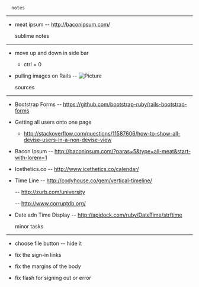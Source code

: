 


      notes 
-------------------

- meat ipsum 
	-- http://baconipsum.com/




   sublime notes 
-------------------

-  move up and down in side bar
	- ctrl + 0 

- pulling images on Rails
 	-- <img src="/assets/cd-icon-picture.svg" alt="Picture">


     sources 
-------------------


- Bootstrap Forms
	-- https://github.com/bootstrap-ruby/rails-bootstrap-forms

- Getting all users onto one page
	- http://stackoverflow.com/questions/11587606/how-to-show-all-devise-users-in-a-non-devise-view

- Bacon Ipsum
	-- http://baconipsum.com/?paras=5&type=all-meat&start-with-lorem=1

- Icethetics.co
	-- http://www.icethetics.co/calendar/


- Time Line
	-- http://codyhouse.co/gem/vertical-timeline/
	
	-- http://zurb.com/university

	-- http://www.corruptdb.org/

- Date adn Time Display
	-- http://apidock.com/ruby/DateTime/strftime

     minor tasks 
-------------------

- choose file button
	-- hide it

- fix the sign-in links

- fix the margins of the body

- fix flash for signing out or error


